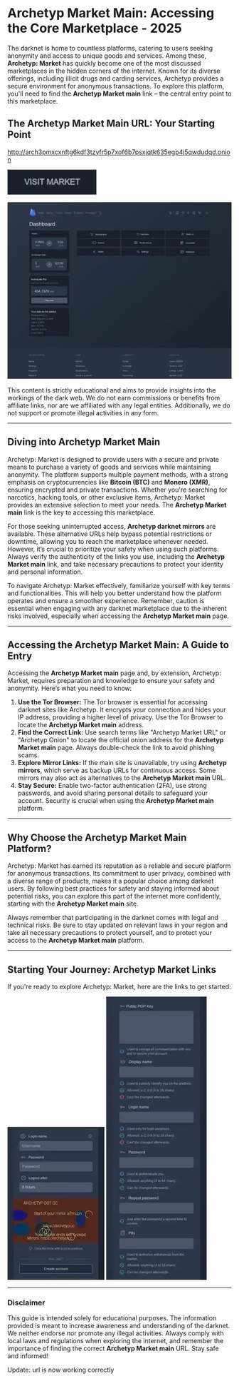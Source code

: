 # Archetyp Market Main: Accessing the Core Marketplace - 2025

The darknet is home to countless platforms, catering to users seeking anonymity and access to unique goods and services. Among these, **Archetyp: Market** has quickly become one of the most discussed marketplaces in the hidden corners of the internet. Known for its diverse offerings, including illicit drugs and carding services, Archetyp provides a secure environment for anonymous transactions. To explore this platform, you'll need to find the **Archetyp Market main** link – the central entry point to this marketplace.

## The Archetyp Market Main URL: Your Starting Point

http://arch3pmxcxnftg6kdf3tzyfr5p7xof6b7psxjqtk635egp4j5qwdudqd.onion

[<img src="/mockups/center.webp" width="200">](http://arch3pmxcxnftg6kdf3tzyfr5p7xof6b7psxjqtk635egp4j5qwdudqd.onion)

<a href="http://arch3pmxcxnftg6kdf3tzyfr5p7xof6b7psxjqtk635egp4j5qwdudqd.onion"><img src="/mockups/foreground.webp" alt="Archetyp Preview" style="max-width: 100%;"></a>

This content is strictly educational and aims to provide insights into the workings of the dark web. We do not earn commissions or benefits from affiliate links, nor are we affiliated with any legal entities. Additionally, we do not support or promote illegal activities in any form.

---

## Diving into Archetyp Market Main

Archetyp: Market is designed to provide users with a secure and private means to purchase a variety of goods and services while maintaining anonymity. The platform supports multiple payment methods, with a strong emphasis on cryptocurrencies like **Bitcoin (BTC)** and **Monero (XMR)**, ensuring encrypted and private transactions. Whether you're searching for narcotics, hacking tools, or other exclusive items, Archetyp: Market provides an extensive selection to meet your needs. The **Archetyp Market main** link is the key to accessing this marketplace.

For those seeking uninterrupted access, **Archetyp darknet mirrors** are available. These alternative URLs help bypass potential restrictions or downtime, allowing you to reach the marketplace whenever needed. However, it’s crucial to prioritize your safety when using such platforms. Always verify the authenticity of the links you use, including the **Archetyp Market main** link, and take necessary precautions to protect your identity and personal information.

To navigate Archetyp: Market effectively, familiarize yourself with key terms and functionalities. This will help you better understand how the platform operates and ensure a smoother experience. Remember, caution is essential when engaging with any darknet marketplace due to the inherent risks involved, especially when accessing the **Archetyp Market main** page.

---

## Accessing the Archetyp Market Main: A Guide to Entry

Accessing the **Archetyp Market main** page and, by extension, Archetyp: Market, requires preparation and knowledge to ensure your safety and anonymity. Here’s what you need to know:

1.  **Use the Tor Browser:** The Tor browser is essential for accessing darknet sites like Archetyp. It encrypts your connection and hides your IP address, providing a higher level of privacy. Use the Tor Browser to locate the **Archetyp Market main** address.
2.  **Find the Correct Link:** Use search terms like "Archetyp Market URL" or "Archetyp Onion" to locate the official onion address for the **Archetyp Market main** page. Always double-check the link to avoid phishing scams.
3.  **Explore Mirror Links:** If the main site is unavailable, try using **Archetyp mirrors**, which serve as backup URLs for continuous access. Some mirrors may also act as alternatives to the **Archetyp Market main** URL.
4.  **Stay Secure:** Enable two-factor authentication (2FA), use strong passwords, and avoid sharing personal details to safeguard your account. Security is crucial when using the **Archetyp Market main** platform.

---

## Why Choose the Archetyp Market Main Platform?

Archetyp: Market has earned its reputation as a reliable and secure platform for anonymous transactions. Its commitment to user privacy, combined with a diverse range of products, makes it a popular choice among darknet users. By following best practices for safety and staying informed about potential risks, you can explore this part of the internet more confidently, starting with the **Archetyp Market main** site.

Always remember that participating in the darknet comes with legal and technical risks. Be sure to stay updated on relevant laws in your region and take all necessary precautions to protect yourself, and to protect your access to the **Archetyp Market main** platform.

---

## Starting Your Journey: Archetyp Market Links

If you're ready to explore Archetyp: Market, here are the links to get started:

<a href="http://arch3pmxcxnftg6kdf3tzyfr5p7xof6b7psxjqtk635egp4j5qwdudqd.onion"><img src="/mockups/print.webp" alt="Archetyp Login" style="max-width: 100%;"></a>
<a href="http://arch3pmxcxnftg6kdf3tzyfr5p7xof6b7psxjqtk635egp4j5qwdudqd.onion"><img src="/mockups/min.webp" alt="Archetyp Register" style="max-width: 100%;"></a>

---

### Disclaimer

This guide is intended solely for educational purposes. The information provided is meant to increase awareness and understanding of the darknet. We neither endorse nor promote any illegal activities. Always comply with local laws and regulations when exploring the internet, and remember the importance of finding the correct **Archetyp Market main** URL. Stay safe and informed!















Update: url is now working correctly